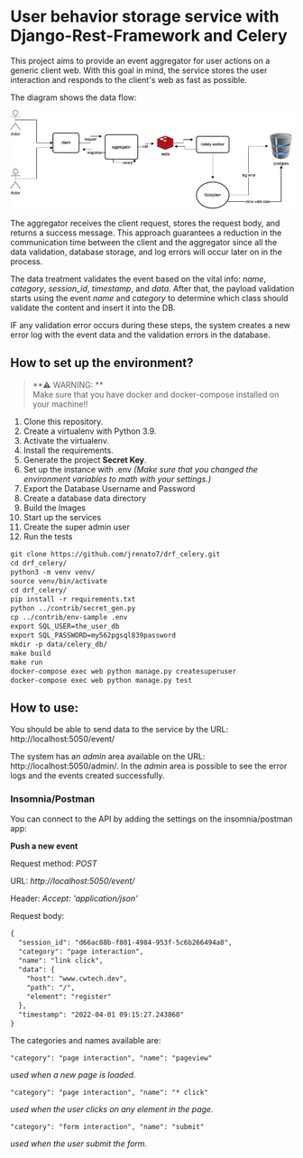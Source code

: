 # User behavior storage service with Django-Rest-Framework and Celery
This project aims to provide an event aggregator for user actions on a generic client web. With this goal in mind, the service stores the user interaction and responds to the client's web as fast as possible.

The diagram shows the data flow:  

![Diagram](docs/event_aggregator.jpg)

The aggregator receives the client request, stores the request body, and returns a success message. This approach guarantees a reduction in the communication time between the client and the aggregator since all the data validation, database storage, and log errors will occur later on in the process.  


The data treatment validates the event based on the vital info: _name_, _category_, _session_id_, _timestamp_, and _data_. After that, the payload validation starts using the event _name_ and _category_ to determine which class should validate the content and insert it into the DB. 


IF any validation error occurs during these steps, the system creates a new error log with the event data and the validation errors in the database.

## How to set up the environment?

> **⚠ WARNING: **  
> Make sure that you have docker and docker-compose installed on your machine!!

1. Clone this repository.
2. Create a virtualenv with Python 3.9.
3. Activate the virtualenv.
4. Install the requirements.
5. Generate the project **Secret Key**.
6. Set up the instance with .env _(Make sure that you changed the environment variables to math with your settings.)_
7. Export the Database Username and Password
8. Create a database data directory
9. Build the Images
10. Start up the services
11. Create the super admin user
12. Run the tests

```console
git clone https://github.com/jrenato7/drf_celery.git
cd drf_celery/
python3 -m venv venv/
source venv/bin/activate
cd drf_celery/
pip install -r requirements.txt
python ../contrib/secret_gen.py
cp ../contrib/env-sample .env
export SQL_USER=the_user_db
export SQL_PASSWORD=my562pgsql839password
mkdir -p data/celery_db/
make build
make run
docker-compose exec web python manage.py createsuperuser
docker-compose exec web python manage.py test
```

## How to use:

You should be able to send data to the service by the URL: http://localhost:5050/event/

The system has an _admin_ area available on the URL: http://localhost:5050/admin/. In the _admin_ area is possible to see the error logs and the events created successfully.

### Insomnia/Postman
You can connect to the API by adding the settings on the insomnia/postman app:

**Push a new event**

Request method: _POST_

URL: _http://localhost:5050/event/_

Header: _Accept: 'application/json'_

Request body:
```console
{
  "session_id": "d66ac88b-f801-4984-953f-5c6b266494a0",
  "category": "page interaction",
  "name": "link click",
  "data": {
    "host": "www.cwtech.dev",
    "path": "/",
    "element": "register"
  },
  "timestamp": "2022-04-01 09:15:27.243860"
}
```

The categories and names available are:

```console
"category": "page interaction", "name": "pageview" 
```
_used when a new page is loaded._

```console
"category": "page interaction", "name": "* click" 
```
_used when the user clicks on any element in the page._

```console
"category": "form interaction", "name": "submit" 
```
_used when the user submit the form._